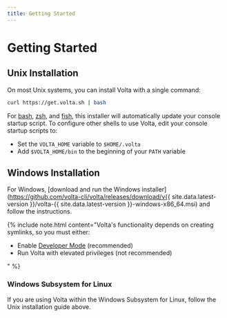 ```yaml
---
title: Getting Started
---
```


# Getting Started

## Unix Installation

On most Unix systems, you can install Volta with a single command:

```bash
curl https://get.volta.sh | bash
```

For [bash](https://www.gnu.org/software/bash/), [zsh](https://www.zsh.org/), and [fish](http://fishshell.com/), this installer will automatically update your console startup script. To configure other shells to use Volta, edit your console startup scripts to:
- Set the `VOLTA_HOME` variable to `$HOME/.volta`
- Add `$VOLTA_HOME/bin` to the beginning of your `PATH` variable

## Windows Installation

For Windows, [download and run the Windows installer](https://github.com/volta-cli/volta/releases/download/v{{ site.data.latest-version }}/volta-{{ site.data.latest-version }}-windows-x86_64.msi) and follow the instructions.

{% include note.html content="Volta's functionality depends on creating symlinks, so you must either:
<ul>
    <li>Enable <a href=\"https://docs.microsoft.com/en-us/windows/uwp/get-started/enable-your-device-for-development#accessing-settings-for-developers\" target=\"_blank\" noreferrer noopener>Developer Mode</a> (recommended)</li>
    <li>Run Volta with elevated privileges (not recommended)</li>
</ul>" %}

### Windows Subsystem for Linux

If you are using Volta within the Windows Subsystem for Linux, follow the Unix installation guide above.